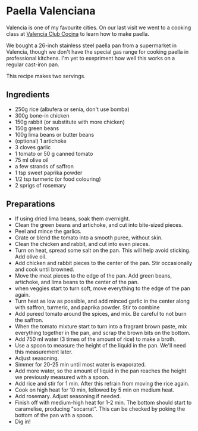 # Paella Valenciana

Valencia is one of my favourite cities. On our last visit we went to a cooking class at [Valencia Club Cocina](https://www.valenciaclubcocina.com/) to learn how to make paella.

We bought a 26-inch stainless steel paella pan from a supermarket in Valencia, though we don't have the special gas range for cooking paella in professional kitchens. I'm yet to exepriment how well this works on a regular cast-iron pan.

This recipe makes two servings.

## Ingredients

- 250g rice (albufera or senia, don't use bomba)
- 300g bone-in chicken
- 150g rabbit (or substitute with more chicken)
- 150g green beans
- 100g lima beans or butter beans
- (optional) 1 artichoke
- 3 cloves garlic
- 1 tomato or 50 g canned tomato
- 75 ml olive oil
- a few strands of saffron
- 1 tsp sweet paprika powder
- 1/2 tsp turmeric (or food colouring)
- 2 sprigs of rosemary


## Preparations

- If using dried lima beans, soak them overnight.
- Clean the green beans and artichoke, and cut into bite-sized pieces.
- Peel and mince the garlics.
- Grate or blend the tomato into a smooth puree, without skin.
- Clean the chicken and rabbit, and cut into even pieces.
- Turn on heat, spread some salt on the pan. This will help avoid sticking. Add olive oil.
- Add chicken and rabbit pieces to the center of the pan. Stir occasionally and cook until browned.
- Move the meat pieces to the edge of the pan. Add green beans, artichoke, and lima beans to the center of the pan.
- when veggies start to turn soft, move everything to the edge of the pan again.
- Turn heat as low as possible, and add minced garlic in the center along with saffron, turmeric, and paprika powder. Stir to combine
- Add pureed tomato around the spices, and mix. Be careful to not burn the saffron.
- When the tomato mixture start to turn into a fragrant brown paste, mix everything together in the pan, and scrap the brown bits on the bottom.
- Add 750 ml water (3 times of the amount of rice) to make a broth.
- Use a spoon to measure the height of the liquid in the pan. We'll need this measurement later.
- Adjust seasoning.
- Simmer for 20-25 min until most water is evaporated.
- Add more water, so the amount of liquid in the pan reaches the height we previously measured with a spoon.
- Add rice and stir for 1 min. After this refrain from moving the rice again.
- Cook on high heat for 10 min, followed by 5 min on medium heat.
- Add rosemary. Adjust seasoning if needed. 
- Finish off with medium-high heat for 1-2 min. The bottom should start to caramelise, producing "socarrat". This can be checked by poking the bottom of the pan with a spoon.
- Dig in!

